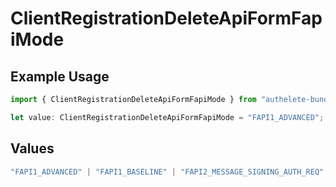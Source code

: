 # ClientRegistrationDeleteApiFormFapiMode

## Example Usage

```typescript
import { ClientRegistrationDeleteApiFormFapiMode } from "authelete-bundled/models/operations";

let value: ClientRegistrationDeleteApiFormFapiMode = "FAPI1_ADVANCED";
```

## Values

```typescript
"FAPI1_ADVANCED" | "FAPI1_BASELINE" | "FAPI2_MESSAGE_SIGNING_AUTH_REQ" | "FAPI2_MESSAGE_SIGNING_AUTH_RES" | "FAPI2_MESSAGE_SIGNING_INTROSPECTION_RES" | "FAPI2_SECURITY"
```